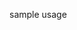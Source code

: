sample usage

```curl -H "Content-Type: application/json" -H "Authorization: eyJhbGciOiJSUzI1NiIsInR5cCI6IkpXVCJ9.eyJmb28iOiJiYXIiLCJpYXQiOjE1Nzc0NjMxMjYsImV4cCI6MTU3NzUwNjMyNiwiYXVkIjoiY3VzdG9tZXJzIiwiaXNzIjoiaWFtIiwic3ViIjoib3JkZXJzIn0.b8HhgRE1eBJg1K_UnAGZhg1OIMBpgn6EQk_nlgXf8sTdnd-lCBcJ9hLgYuGmp9hfx11kkIi2i0RD_KH9fJKv1w" -X POST -d '{"id": 2, "bookId": 3}' http://localhost:8080/orders
```
